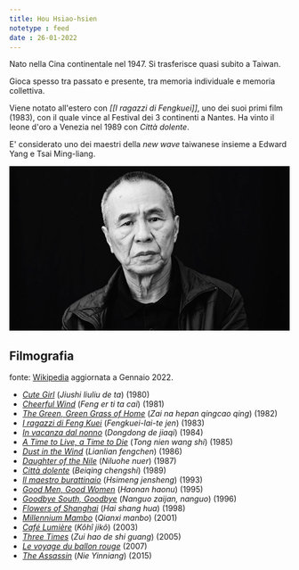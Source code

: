 ```yaml
---
title: Hou Hsiao-hsien
notetype : feed
date : 26-01-2022
---
```


Nato nella Cina continentale nel 1947. Si trasferisce quasi subito a Taiwan.

Gioca spesso tra passato e presente, tra memoria individuale e memoria collettiva.

Viene notato all'estero con _[[I ragazzi di Fengkuei]]_, uno dei suoi primi film (1983), con il quale vince al Festival dei 3 continenti a Nantes.
Ha vinto il leone d'oro a Venezia nel 1989 con _Città dolente_.

E' considerato uno dei maestri della _new wave_ taiwanese insieme a Edward Yang e Tsai Ming-liang.

![Hou Hsiao-hsien](/assets/img/houhsiaohsien.jpeg "Hou Hsiao-hsien")

## Filmografia 
fonte: [Wikipedia](https://it.wikipedia.org/wiki/Hou_Hsiao-hsien) aggiornata a Gennaio 2022.

-   _[Cute Girl](https://it.wikipedia.org/wiki/Cute_Girl "Cute Girl")_ (_Jiushi liuliu de ta_) (1980)
-   _[Cheerful Wind](https://it.wikipedia.org/w/index.php?title=Cheerful_Wind&action=edit&redlink=1 "Cheerful Wind (la pagina non esiste)")_ (_Feng er ti ta cai_) (1981)
-   _[The Green, Green Grass of Home](https://it.wikipedia.org/wiki/The_Green,_Green_Grass_of_Home "The Green, Green Grass of Home")_ (_Zai na hepan qingcao qing_) (1982)
-   _[I ragazzi di Feng Kuei](https://it.wikipedia.org/wiki/I_ragazzi_di_Feng_Kuei "I ragazzi di Feng Kuei")_ (_Fengkuei-lai-te jen_) (1983)
-   _[In vacanza dal nonno](https://it.wikipedia.org/wiki/In_vacanza_dal_nonno "In vacanza dal nonno")_ (_Dongdong de jiaqi_) (1984)
-   _[A Time to Live, a Time to Die](https://it.wikipedia.org/wiki/A_Time_to_Live,_a_Time_to_Die "A Time to Live, a Time to Die")_ (_Tong nien wang shi_) (1985)
-   _[Dust in the Wind](https://it.wikipedia.org/wiki/Dust_in_the_Wind "Dust in the Wind")_ (_Lianlian fengchen_) (1986)
-   _[Daughter of the Nile](https://it.wikipedia.org/w/index.php?title=Daughter_of_the_Nile&action=edit&redlink=1 "Daughter of the Nile (la pagina non esiste)")_ (_Niluohe nuer_) (1987)
-   _[Città dolente](https://it.wikipedia.org/wiki/Citt%C3%A0_dolente_(film_1989) "Città dolente (film 1989)")_ (_Beiqing chengshi_) (1989)
-   _[Il maestro burattinaio](https://it.wikipedia.org/wiki/Il_maestro_burattinaio "Il maestro burattinaio")_ (_Hsimeng jensheng_) (1993)
-   _[Good Men, Good Women](https://it.wikipedia.org/wiki/Good_Men,_Good_Women "Good Men, Good Women")_ (_Haonan haonu_) (1995)
-   _[Goodbye South, Goodbye](https://it.wikipedia.org/wiki/Goodbye_South,_Goodbye "Goodbye South, Goodbye")_ (_Nanguo zaijan, nanguo_) (1996)
-   _[Flowers of Shanghai](https://it.wikipedia.org/wiki/Flowers_of_Shanghai "Flowers of Shanghai")_ (_Hai shang hua_) (1998)
-   _[Millennium Mambo](https://it.wikipedia.org/wiki/Millennium_Mambo "Millennium Mambo")_ (_Qianxi manbo_) (2001)
-   _[Café Lumière](https://it.wikipedia.org/wiki/Caf%C3%A9_Lumi%C3%A8re "Café Lumière")_ (_Kôhî jikô_) (2003)
-   _[Three Times](https://it.wikipedia.org/wiki/Three_Times "Three Times")_ (_Zui hao de shi guang_) (2005)
-   _[Le voyage du ballon rouge](https://it.wikipedia.org/wiki/Le_voyage_du_ballon_rouge "Le voyage du ballon rouge")_ (2007)
-   _[The Assassin](https://it.wikipedia.org/wiki/The_Assassin_(film_2015) "The Assassin (film 2015)")_ (_Nie Yinniang_) (2015)